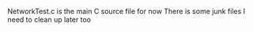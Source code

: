 NetworkTest.c is the main C source file for now
There is some junk files I need to clean up later too
